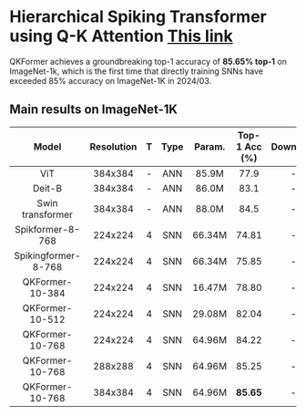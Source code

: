 # Hierarchical Spiking Transformer using Q-K Attention [This link](https://arxiv.org/pdf/2403.16552.pdf)


QKFormer achieves a groundbreaking top-1 accuracy of **85.65% top-1** on ImageNet-1k, which is the first time that directly training SNNs have exceeded 85% accuracy on ImageNet-1K in 2024/03.


## Main results on ImageNet-1K

| Model                | Resolution| T      |  Type    | Param.      | Top-1 Acc (%)| Download |
| :---:                | :---:     | :---:  |:---:  | :---:       |:---:      |:---:      |
| ViT                  | 384x384   | -      | ANN   |  85.9M     |  77.9    |   -       |
| Deit-B               | 384x384   | -      | ANN   |  86.0M     |  83.1    |   -       |
| Swin transformer     | 384x384   | -      | ANN   |  88.0M     |  84.5    |   -       |
| Spikformer-8-768     | 224x224   | 4      | SNN   |  66.34M     |  74.81    |   -       |
| Spikingformer-8-768  | 224x224   | 4      | SNN   |  66.34M     |  75.85    |   -       |
| QKFormer-10-384     | 224x224   | 4      | SNN   | 16.47M     |  78.80    |   -       |
| QKFormer-10-512     | 224x224   | 4      | SNN   | 29.08M     |  82.04     |     -     |
| QKFormer-10-768     | 224x224   | 4      | SNN   |  64.96M     |   84.22    |   -        | 
| QKFormer-10-768     | 288x288   | 4     | SNN   |  64.96M     |   85.25   |   -        | 
| QKFormer-10-768     | 384x384   | 4      | SNN   |  64.96M     |  **85.65**   |   -        | 
